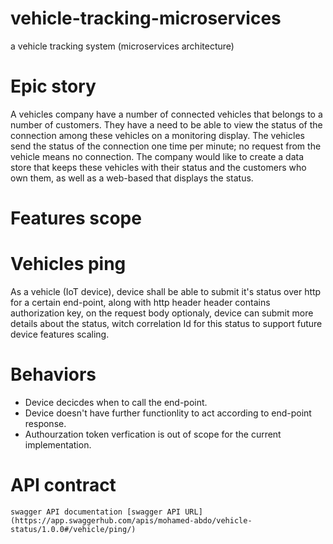 # vehicle-tracking-microservices
a vehicle tracking system (microservices architecture)

# Epic story
A vehicles company have a number of connected vehicles that belongs to a number of customers.
They have a need to be able to view the status of the connection among these vehicles on a monitoring display.
The vehicles send the status of the connection one time per minute; no request from the vehicle means no connection.
The company would like to create a data store that keeps these vehicles with their status and the customers who own them, as well as a web-based that displays the status.

# Features scope

# Vehicles ping

As a vehicle (IoT device), device shall be able to submit it's status over http for a certain end-point, along with http header header   contains authorization key, on the request body optionaly, device can submit more details about the status, witch correlation Id for      this status to support future device features scaling.

  # Behaviors
  - Device decicdes when to call the end-point.
  - Device doesn't have further functionlity to act according to end-point response.
  - Authourzation token verfication is out of scope for the current implementation.
  
  # API contract
    swagger API documentation [swagger API URL](https://app.swaggerhub.com/apis/mohamed-abdo/vehicle-status/1.0.0#/vehicle/ping/)
